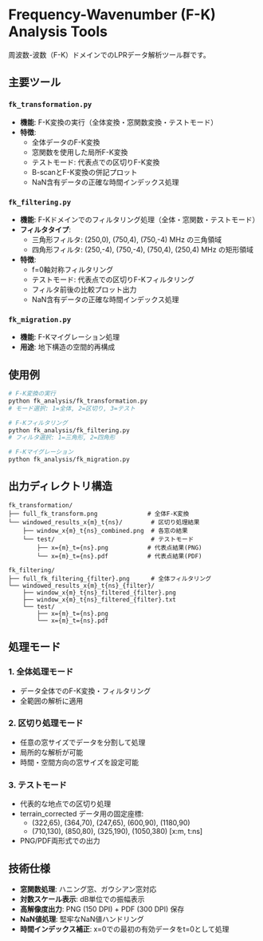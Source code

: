 # Frequency-Wavenumber (F-K) Analysis Tools

周波数-波数（F-K）ドメインでのLPRデータ解析ツール群です。

## 主要ツール

### `fk_transformation.py`
- **機能**: F-K変換の実行（全体変換・窓関数変換・テストモード）
- **特徴**: 
  - 全体データのF-K変換
  - 窓関数を使用した局所F-K変換
  - テストモード: 代表点での区切りF-K変換
  - B-scanとF-K変換の併記プロット
  - NaN含有データの正確な時間インデックス処理

### `fk_filtering.py`
- **機能**: F-Kドメインでのフィルタリング処理（全体・窓関数・テストモード）
- **フィルタタイプ**:
  - 三角形フィルタ: (250,0), (750,4), (750,-4) MHz の三角領域
  - 四角形フィルタ: (250,-4), (750,-4), (750,4), (250,4) MHz の矩形領域
- **特徴**: 
  - f=0軸対称フィルタリング
  - テストモード: 代表点での区切りF-Kフィルタリング
  - フィルタ前後の比較プロット出力
  - NaN含有データの正確な時間インデックス処理

### `fk_migration.py`
- **機能**: F-Kマイグレーション処理
- **用途**: 地下構造の空間的再構成

## 使用例

```bash
# F-K変換の実行
python fk_analysis/fk_transformation.py
# モード選択: 1=全体, 2=区切り, 3=テスト

# F-Kフィルタリング
python fk_analysis/fk_filtering.py
# フィルタ選択: 1=三角形, 2=四角形

# F-Kマイグレーション
python fk_analysis/fk_migration.py
```

## 出力ディレクトリ構造

```
fk_transformation/
├── full_fk_transform.png              # 全体F-K変換
└── windowed_results_x{m}_t{ns}/        # 区切り処理結果
    ├── window_x{m}_t{ns}_combined.png  # 各窓の結果
    └── test/                           # テストモード
        ├── x={m}_t={ns}.png           # 代表点結果(PNG)
        └── x={m}_t={ns}.pdf           # 代表点結果(PDF)

fk_filtering/
├── full_fk_filtering_{filter}.png      # 全体フィルタリング
└── windowed_results_x{m}_t{ns}_{filter}/
    ├── window_x{m}_t{ns}_filtered_{filter}.png
    ├── window_x{m}_t{ns}_filtered_{filter}.txt
    └── test/
        ├── x={m}_t={ns}.png
        └── x={m}_t={ns}.pdf
```

## 処理モード

### 1. 全体処理モード
- データ全体でのF-K変換・フィルタリング
- 全範囲の解析に適用

### 2. 区切り処理モード
- 任意の窓サイズでデータを分割して処理
- 局所的な解析が可能
- 時間・空間方向の窓サイズを設定可能

### 3. テストモード
- 代表的な地点での区切り処理
- terrain_corrected データ用の固定座標:
  - (322,65), (364,70), (247,65), (600,90), (1180,90)
  - (710,130), (850,80), (325,190), (1050,380) [x:m, t:ns]
- PNG/PDF両形式での出力

## 技術仕様

- **窓関数処理**: ハニング窓、ガウシアン窓対応
- **対数スケール表示**: dB単位での振幅表示
- **高解像度出力**: PNG (150 DPI) + PDF (300 DPI) 保存
- **NaN値処理**: 堅牢なNaN値ハンドリング
- **時間インデックス補正**: x=0での最初の有効データをt=0として処理